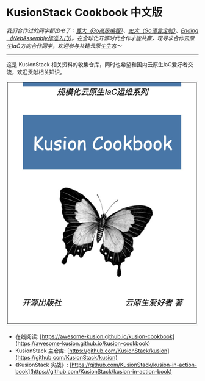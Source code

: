 # KusionStack Cookbook 中文版

*我们合作过的同学都出书了：[曹大（Go高级编程）](https://book.douban.com/subject/34442131)、[史大（Go语言定制）](https://book.douban.com/subject/35852237)、[Ending（WebAssembly标准入门）](https://book.douban.com/subject/30396640)。在全球化开源时代合作才能共赢，现寻求合作云原生IaC方向合作同学，欢迎参与共建云原生生态～*

---

这是 KusionStack 相关资料的收集仓库，同时也希望和国内云原生IaC爱好者交流，欢迎贡献相关知识。

![](cover.jpg)

- 在线阅读: [https://awesome-kusion.github.io/kusion-cookbook](https://awesome-kusion.github.io/kusion-cookbook)
- KusionStack 主仓库: [https://github.com/KusionStack/kusion](https://github.com/KusionStack/kusion)
- 《KusionStack 实战》: [https://github.com/KusionStack/kusion-in-action-book](https://github.com/KusionStack/kusion-in-action-book)
